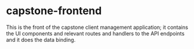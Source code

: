 # capstone-frontend
This is the front of the capstone client management application; it contains the UI components and relevant routes  and handlers to the API endpoints and it does the data binding.
